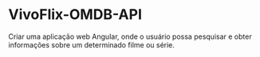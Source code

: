 # VivoFlix-OMDB-API
Criar uma aplicação web Angular, onde o usuário possa pesquisar e obter informações sobre um determinado filme ou série. 
